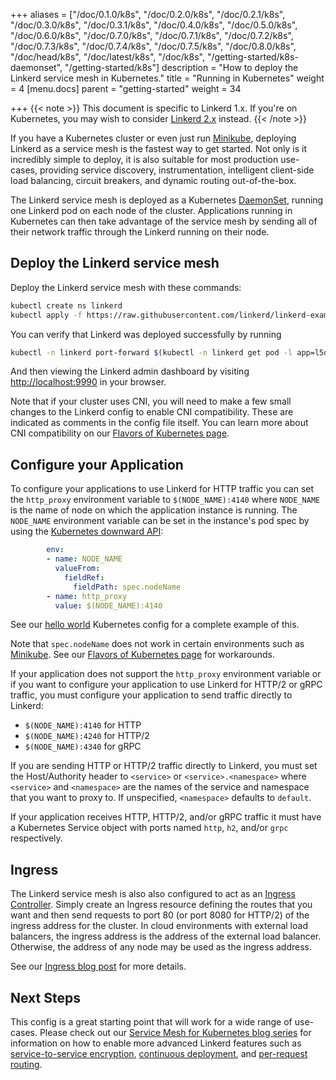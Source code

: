 +++
aliases = ["/doc/0.1.0/k8s", "/doc/0.2.0/k8s", "/doc/0.2.1/k8s", "/doc/0.3.0/k8s", "/doc/0.3.1/k8s", "/doc/0.4.0/k8s", "/doc/0.5.0/k8s", "/doc/0.6.0/k8s", "/doc/0.7.0/k8s", "/doc/0.7.1/k8s", "/doc/0.7.2/k8s", "/doc/0.7.3/k8s", "/doc/0.7.4/k8s", "/doc/0.7.5/k8s", "/doc/0.8.0/k8s", "/doc/head/k8s", "/doc/latest/k8s", "/doc/k8s", "/getting-started/k8s-daemonset", "/getting-started/k8s"]
description = "How to deploy the Linkerd service mesh in Kubernetes."
title = "Running in Kubernetes"
weight = 4
[menu.docs]
parent = "getting-started"
weight = 34

+++
{{< note >}}
This document is specific to Linkerd 1.x. If you're on Kubernetes, you may wish
to consider [Linkerd 2.x](/2/getting-started/) instead.
{{< /note >}}

If you have a Kubernetes cluster or even just run
[Minikube](https://github.com/kubernetes/minikube), deploying Linkerd as a
service mesh is the fastest way to get started.  Not only is it incredibly
simple to deploy, it is also suitable for most production use- cases, providing
service discovery, instrumentation, intelligent client-side load balancing,
circuit breakers, and dynamic routing out-of-the-box.

The Linkerd service mesh is deployed as a Kubernetes
[DaemonSet](https://kubernetes.io/docs/concepts/workloads/controllers/daemonset/),
running one Linkerd pod on each node of the cluster.  Applications running in
Kubernetes can then take advantage of the service mesh by sending all of their
network traffic through the Linkerd running on their node.

## Deploy the Linkerd service mesh

Deploy the Linkerd service mesh with these commands:

```bash
kubectl create ns linkerd
kubectl apply -f https://raw.githubusercontent.com/linkerd/linkerd-examples/master/k8s-daemonset/k8s/servicemesh.yml
```

You can verify that Linkerd was deployed successfully by running

```bash
kubectl -n linkerd port-forward $(kubectl -n linkerd get pod -l app=l5d -o jsonpath='{.items[0].metadata.name}') 9990 &
```

And then viewing the Linkerd admin dashboard by visiting
[http://localhost:9990](http://localhost:9990) in your browser.

Note that if your cluster uses CNI, you will need to make a few small changes
to the Linkerd config to enable CNI compatibility.  These are indicated as
comments in the config file itself.  You can learn more about CNI compatibility
on our
[Flavors of Kubernetes page](https://discourse.linkerd.io/t/flavors-of-kubernetes/53).

## Configure your Application

To configure your applications to use Linkerd for HTTP traffic you can set the
`http_proxy` environment variable to `$(NODE_NAME):4140` where `NODE_NAME` is
the name of node on which the application instance is running.  The
`NODE_NAME` environment variable can be set in the instance's pod spec by using
the [Kubernetes downward API](https://kubernetes.io/docs/tasks/inject-data-application/downward-api-volume-expose-pod-information/):

```yaml
        env:
        - name: NODE_NAME
          valueFrom:
            fieldRef:
              fieldPath: spec.nodeName
        - name: http_proxy
          value: $(NODE_NAME):4140
```

See our
[hello world](https://github.com/linkerd/linkerd-examples/blob/master/k8s-daemonset/k8s/hello-world.yml)
Kubernetes config for a complete example of this.

Note that `spec.nodeName` does not work in certain environments such as
[Minikube](https://github.com/kubernetes/minikube).
See our
[Flavors of Kubernetes page](https://discourse.linkerd.io/t/flavors-of-kubernetes/53)
for workarounds.

If your application does not support the `http_proxy` environment variable or
if you want to configure your application to use Linkerd for HTTP/2 or gRPC
traffic, you must configure your application to send traffic directly to
Linkerd:

* `$(NODE_NAME):4140` for HTTP
* `$(NODE_NAME):4240` for HTTP/2
* `$(NODE_NAME):4340` for gRPC

If you are sending HTTP or HTTP/2 traffic directly to Linkerd, you must set
the Host/Authority header to `<service>` or `<service>.<namespace>` where
`<service>` and `<namespace>` are the names of the service and namespace
that you want to proxy to.  If unspecified, `<namespace>` defaults to
`default`.

If your application receives HTTP, HTTP/2, and/or gRPC traffic it must have a
Kubernetes Service object with ports named `http`, `h2`, and/or `grpc`
respectively.

## Ingress

The Linkerd service mesh is also also configured to act as an [Ingress
Controller](https://kubernetes.io/docs/concepts/services-networking/ingress/#ingress-controllers).
Simply create an Ingress resource defining the routes that you want and then
send requests to port 80 (or port 8080 for HTTP/2) of the ingress address for
the cluster.  In cloud environments with external load balancers, the ingress
address is the address of the external load balancer. Otherwise, the address of
any node may be used as the ingress address.

See our [Ingress blog
post](https://buoyant.io/2017/04/06/a-service-mesh-for-kubernetes-part-viii-linkerd-as-an-ingress-controller/)
for more details.

## Next Steps

This config is a great starting point that will work for a wide range of
use-cases.  Please check out our
[Service Mesh for Kubernetes blog series](https://buoyant.io/2016/10/04/a-service-mesh-for-kubernetes-part-i-top-line-service-metrics/)
for information on how to enable more advanced Linkerd features such as
[service-to-service encryption](https://buoyant.io/2016/10/24/a-service-mesh-for-kubernetes-part-iii-encrypting-all-the-things/),
[continuous deployment](https://buoyant.io/2016/11/04/a-service-mesh-for-kubernetes-part-iv-continuous-deployment-via-traffic-shifting/),
and [per-request routing](https://buoyant.io/2017/01/06/a-service-mesh-for-kubernetes-part-vi-staging-microservices-without-the-tears/).
